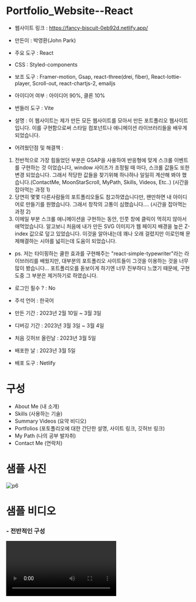 # Portfolio_Website--React
- 웹사이트 링크 : https://fancy-biscuit-0eb92d.netlify.app/

- 만든이 : 박영환(John Park)
- 주요 도구 : React
- CSS : Styled-components
- 보조 도구 : Framer-motion, Gsap, react-three(drei, fiber), React-lottie-player, Scroll-out, react-chartjs-2, emailjs
- 아이디어 여부 : 아이디어 90%, 클론 10%
- 번들러 도구 : Vite
- 설명 : 이 웹사이트는 제가 만든 모든 웹사이트를 모아서 만든 포트폴리오 웹사이트입니다. 이를 구현함으로써 스타일 컴포넌트나 애니메이션 라이브러리들을 배우게 되었습니다.

- 어려웠던점 및 해결책 :
1. 전반적으로 가장 힘들었던 부분은 GSAP을 사용하여 반응형에 맞게 스크롤 이벤트를 구현하는 것 이었습니다, window 사이즈가 조정될 때 마다, 스크롤 값들도 또한 변경 되었습니다. 그래서 적당한 값들을 찾기위해 하나하나 일일히 계산해 봐야 했습니다.(ContactMe, MoonStarScroll, MyPath, Skills, Videos, Etc..) (시간을 잡아먹는 과정 1)
2. 당연히 몇몇 다른사람들의 포트폴리오들도 참고하였습니다만, 왠만하면 내 아이디어로 만들기를 원했습니다. 그래서 창작의 고통이 심했습니다.... (시간을 잡아먹는 과정 2)
3. 이메일 부분 스크롤 애니메이션을 구현하는 동안, 인풋 창에 클릭이 먹히지 않아서 애먹었습니다. 알고보니 처음에 내가 만든 SVG 이미지가 웹 페이지 배경을 높은 Z-index 값으로 덮고 있었습니다. 이것을 알아내는데 꽤나 오래 걸렸지만 이로인해 문제해결하는 시야를 넓히는데 도움이 되었습니다.

- ps. 저는 타이핑하는 쿨한 효과를 구현해주는 "react-simple-typewriter"라는 라이브러리를 배웠지만, 대부분의 포트폴리오 사이트들이 그것을 이용하는 것을 너무 많이 봤습니다... 포트폴리오를 돋보이게 하기엔 너무 진부하다 느꼈기 때문에, 구현도중 그 부분은 제거하기로 하였습니다.

- 로그인 필수 ? : No

- 주석 언어 : 한국어

- 만든 기간 : 2023년 2월 10일 ~ 3월 3일
- 디버깅 기간 : 2023년 3월 3일 ~ 3월 4일
- 처음 깃허브 올린날 : 2023년 3월 5일
- 배포한 날 : 2023년 3월 5일
- 배포 도구 : Netlify

# 구성
- About Me (내 소개)
- Skills (사용하는 기술)
- Summary Videos (요약 비디오)
- Portfolios (포토폴리오에 대한 간단한 설명, 사이트 링크, 깃허브 링크)
- My Path (나의 공부 발자취)
- Contact Me (연락처)

# 샘플 사진
![p6](https://user-images.githubusercontent.com/106279616/222976680-c2526718-53ef-473d-91e0-9bb7c46f5961.png)

# 샘플 비디오
<h3>- 전반적인 구성</h3>
<video src="https://user-images.githubusercontent.com/106279616/222980689-06d07036-9ada-4d2a-8b0c-a8d49f10761b.mp4"></video>

